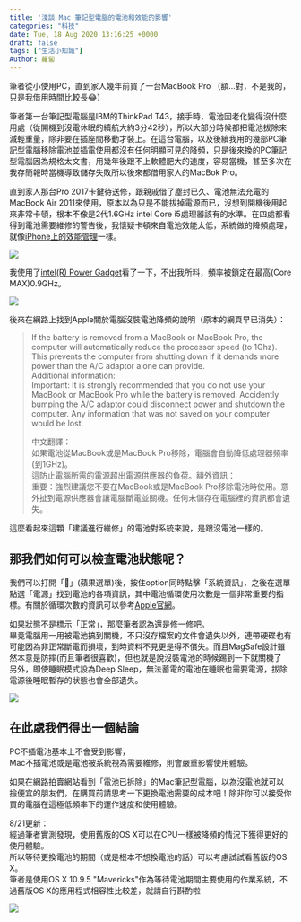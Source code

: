 ```yaml
---
title: '淺談 Mac 筆記型電腦的電池和效能的影響'
categories: "科技"
date: Tue, 18 Aug 2020 13:16:25 +0000
draft: false
tags: ["生活小知識"]
Author: 蘿蔔
---
```


筆者從小使用PC，直到家人幾年前買了一台MacBook Pro （額...對，不是我的，只是我借用時間比較長😂）

筆者第一台筆記型電腦是IBM的ThinkPad T43，接手時，電池因老化變得沒什麼用處（從開機到沒電休眠的續航大約3分42秒），所以大部分時候都把電池拔除來減輕重量，除非要在插座間移動才裝上。在這台電腦，以及後續我用的幾部PC筆記型電腦移除電池並插電使用都沒有任何明顯可見的降頻，只是後來換的PC筆記型電腦因為規格太文書，用幾年後跟不上軟體肥大的速度，容易當機，甚至多次在我存簡報時當機導致儲存失敗所以後來都借用家人的MacBok Pro。

直到家人那台Pro 2017卡鍵待送修，跟親戚借了塵封已久、電池無法充電的MacBook Air 2011來使用，原本以為只是不能拔掉電源而已，沒想到開機後用起來非常卡頓，根本不像是2代1.6GHz intel Core i5處理器該有的水準。在四處都看得到電池需要維修的警告後，我懷疑卡頓來自電池效能太低，系統做的降頻處理，就像[iPhone上的效能管理](https://support.apple.com/zh-tw/HT208387 "https://support.apple.com/zh-tw/HT208387")一樣。

![](https://static-a1.steveyi.net/media/blog/2020081811411362.png)

我使用了[intel(R) Power Gadget](https://software.intel.com/sites/default/files/managed/91/6b/Intel%20Power%20Gadget.dmg "https://software.intel.com/sites/default/files/managed/91/6b/Intel%20Power%20Gadget.dmg")看了一下，不出我所料，頻率被鎖定在最高(Core MAX)0.9GHz。

![](https://static-a1.steveyi.net/media/blog/2020081813104832.jpg)

後來在網路上找到Apple關於電腦沒裝電池降頻的說明（原本的網頁早已消失）：

> If the battery is removed from a MacBook or MacBook Pro, the computer will automatically reduce the processor speed (to 1Ghz).  
> This prevents the computer from shutting down if it demands more power than the A/C adaptor alone can provide.  
> Additional information:  
> Important: It is strongly recommended that you do not use your MacBook or MacBook Pro while the battery is removed. Accidently bumping the A/C adaptor could disconnect power and shutdown the computer. Any information that was not saved on your computer would be lost.  
> 
> 中文翻譯：  
> 如果電池從MacBook或是MacBook Pro移除，電腦會自動降低處理器頻率(到1GHz)。  
> 這防止電腦所需的電源超出電源供應器的負荷。額外資訊：  
> 重要：強烈建議您不要在MacBook或是MacBook Pro移除電池時使用。意外扯到電源供應器會讓電腦斷電並關機。任何未儲存在電腦裡的資訊都會遺失。

這麼看起來這顆「建議進行維修」的電池對系統來說，是跟沒電池一樣的。  

那我們如何可以檢查電池狀態呢？
---------------

我們可以打開「」(蘋果選單)後，按住option同時點擊「系統資訊」，之後在選單點選「電源」找到電池的各項資訊，其中電池循環使用次數是一個非常重要的指標。有關於循環次數的資訊可以參考[Apple官網](https://support.apple.com/zh-tw/HT201585 "https://support.apple.com/zh-tw/HT201585")。  
  
如果狀態不是標示「正常」，那麼筆者認為還是修一修吧。  
畢竟電腦用一用被電池搞到關機，不只沒存檔案的文件會遺失以外，連帶硬碟也有可能因為非正常斷電而損壞，到時資料不見更是得不償失。而且MagSafe設計雖然本意是防摔(而且筆者很喜歡)，但也就是說沒裝電池的時候踢到一下就關機了  
另外，即使睡眠模式設為Deep Sleep，無法蓄電的電池在睡眠也需要電源，拔除電源後睡眠暫存的狀態也會全部遺失。

![](https://static-a1.steveyi.net/media/blog/2020081812235896.png)

在此處我們得出一個結論
-----------

PC不插電池基本上不會受到影響，  
Mac不插電池或是電池被系統視為需要維修，則會嚴重影響使用體驗。  
  
如果在網路拍賣網站看到「電池已拆除」的Mac筆記型電腦，以為沒電池就可以撿便宜的朋友們，在購買前請思考一下更換電池需要的成本吧！除非你可以接受你買的電腦在這極低頻率下的運作速度和使用體驗。

8/21更新：  
經過筆者實測發現，使用舊版的OS X可以在CPU一樣被降頻的情況下獲得更好的使用體驗。  
所以等待更換電池的期間（或是根本不想換電池的話）可以考慮試試看舊版的OS X。  
筆者是使用OS X 10.9.5 "Mavericks"作為等待電池期間主要使用的作業系統，不過舊版OS X的應用程式相容性比較差，就請自行斟酌啦

![](https://static-a1.steveyi.net/media/blog/2020082115435852.png)
